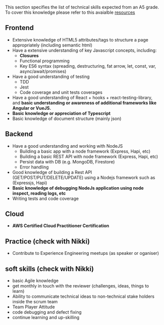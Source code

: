 This section specifies the list of technical skills expected from an A5 grade. To cover this knowledge please refer to this avaialble [resources](https://github.com/Capgemini/grade-ladder-fullstack#a5)

## Frontend
- Extensive knowledge of HTML5 attributes/tags to structure a page appropriately (including semantic html)
- Have a extensive understanding of key Javascript concepts, including:
  - **Closures**
  - Functional programming
  - Key ES6 syntax (spreading, destructuring, fat arrow, let, const, var, async/await/promises)
- Have a good understanding of testing
  - TDD
  - Jest 
  - Code coverage and unit tests coverages 
- Have a good understanding of React + hooks + react-testing-library, and **basic understanding or awareness of additional frameworks like Angular or VueJS.**
- **Basic knowledge or appreciation of Typescript**
- Basic knowledge of document structure (mainly json)

## Backend
- Have a good understanding and working with NodeJS
  - Building a basic  app with a node framework (Express, Hapi, etc)
  - Building a basic REST API with node framework (Express, Hapi, etc)
  - Persist data with DB (e.g. MongoDB, Firestore)
  - Error handling
- Good knowledge of building a Rest API (GET/POST/PUT/DELETE/UPDATE) using a Nodejs framework such as (Expressjs, Hapi)
- **Basic knowledge of debugging NodeJs application using node inspect, reading logs, etc**
- Writing tests and code coverage

## Cloud
- **AWS Certified Cloud Practitioner Certification**
## Practice (check with Nikki)
- Contribute to Experience Engineering meetups (as speaker or oganiser)
## soft skills (check with Nikki)
- basic Agile knowledge
- get monthly in touch with the reviewer (challenges, ideas, things to learn)
- Ability to communicate technical ideas to non-technical stake holders inside the scrum team
- Team Player Attitude
- code debugging and defect fixing
- continue learning and up-skilling
